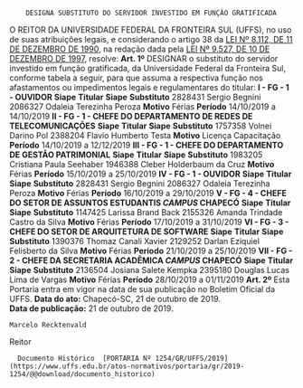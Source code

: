         DESIGNA SUBSTITUTO DO SERVIDOR INVESTIDO EM FUNÇÃO GRATIFICADA  

 O REITOR DA UNIVERSIDADE FEDERAL DA FRONTEIRA SUL (UFFS), no uso de suas atribuições legais, e considerando o artigo 38 da [LEI Nº 8.112, DE 11 DE DEZEMBRO DE 1990](http://www.planalto.gov.br/ccivil_03/LEIS/L8112cons.htm), na redação dada pela [LEI Nº 9.527, DE 10 DE DEZEMBRO DE 1997](http://www.planalto.gov.br/ccivil_03/LEIS/L9527.htm), resolve:   **Art. 1º**  DESIGNAR o substituto do servidor investido em função gratificada, da Universidade Federal da Fronteira Sul, conforme tabela a seguir, para que assuma a respectiva função nos afastamentos ou impedimentos legais e regulamentares do titular: **I - FG - 1 - OUVIDOR**     **Siape**   **Titular**   **Siape**   **Substituto**     2828431   Sergio Begnini   2086327   Odaleia Terezinha Peroza     **Motivo**   Férias   **Período**   14/10/2019 a 14/10/2019     **II - FG - 1 - CHEFE DO DEPARTAMENTO DE REDES DE TELECOMUNICAÇÕES**     **Siape**   **Titular**   **Siape**   **Substituto**     1757358   Volnei Darino Pol   2388204   Flavio Humberto Testa     **Motivo**   Licença Capacitação   **Período**   14/10/2019 a 12/12/2019     **III - FG - 1 - CHEFE DO DEPARTAMENTO DE GESTÃO PATRIMONIAL**     **Siape**   **Titular**   **Siape**   **Substituto**     1983205   Cristiana Paula Seehaber   1946388   Cleber Holderbaum da Cruz     **Motivo**   Férias   **Período**   15/10/2019 a 25/10/2019     **IV - FG - 1 - OUVIDOR**     **Siape**   **Titular**   **Siape**   **Substituto**     2828431   Sergio Begnini   2086327   Odaleia Terezinha Peroza     **Motivo**   Férias   **Período**   16/10/2019 a 29/10/2019     **V - FG - 4 - CHEFE DO SETOR DE ASSUNTOS ESTUDANTIS *CAMPUS*  CHAPECÓ**     **Siape**   **Titular**   **Siape**   **Substituto**     1147425   Larissa Brand Back   2155326   Amanda Trindade Castro da Silva     **Motivo**   Férias   **Período**   17/10/2019 a 31/10/2019     **VI - FG - 3 - CHEFE DO SETOR DE ARQUITETURA DE SOFTWARE**     **Siape**   **Titular**   **Siape**   **Substituto**     1390376   Thomaz Canali Xavier   2129252   Darlan Eziquiel Felisberto da Silva     **Motivo**   Férias   **Período**   21/10/2019 a 25/10/2019     **VII - FG - 2 - CHEFE DA SECRETARIA ACADÊMICA *CAMPUS*  CHAPECÓ**     **Siape**   **Titular**   **Siape**   **Substituto**     2136504   Josiana Salete Kempka   2395180   Douglas Lucas Lima de Vargas     **Motivo**   Férias   **Período**   28/10/2019 a 01/11/2019       **Art. 2º**  Esta Portaria entra em vigor na data de sua publicação no Boletim Oficial da UFFS.        **Data do ato:** Chapecó-SC, 21 de outubro de 2019.   
 **Data de publicação:**  21 de outubro de 2019. 

    Marcelo Recktenvald   
 Reitor 

      Documento Histórico  [PORTARIA Nº 1254/GR/UFFS/2019](https://www.uffs.edu.br/atos-normativos/portaria/gr/2019-1254/@@download/documento_historico)     
      